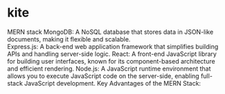 # kite

MERN stack
MongoDB:
A NoSQL database that stores data in JSON-like documents, making it flexible and scalable.   
Express.js:
A back-end web application framework that simplifies building APIs and handling server-side logic. 
React:
A front-end JavaScript library for building user interfaces, known for its component-based architecture and efficient rendering. 
Node.js:
A JavaScript runtime environment that allows you to execute JavaScript code on the server-side, enabling full-stack JavaScript development. 
Key Advantages of the MERN Stack:
  
